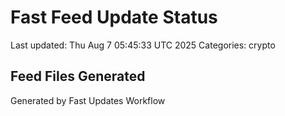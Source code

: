 # Fast Feed Update Status
Last updated: Thu Aug  7 05:45:33 UTC 2025
Categories: crypto

## Feed Files Generated

Generated by Fast Updates Workflow
